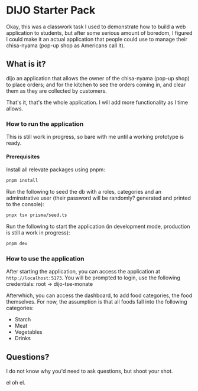 # DIJO Starter Pack

Okay, this was a classwork task I used to demonstrate how to build a web application to students, but after some serious amount of boredom, I figured I could make it an actual application that people could use to manage their chisa-nyama (pop-up shop as Americans call it).

## What is it?

dijo an application that allows the owner of the chisa-nyama (pop-up shop) to place orders; and for the kitchen to see the orders coming in, and clear them as they are collected by customers.

That's it, that's the whole application. I will add more functionality as I time allows.

### How to run the application

This is still work in progress, so bare with me until a working prototype is ready.

#### Prerequisites

Install all relevate packages using pnpm:

```bash
pnpm install
```

Run the following to seed the db with a roles, categories and an adminstrative user (their password will be randomly? generated and printed to the console):

```bash
pnpx tsx prisma/seed.ts
```

Run the following to start the application (in development mode, production is still a work in progress):

```bash
pnpm dev
```

### How to use the application

After starting the application, you can access the application at `http://localhost:5173`. You will be prompted to login, use the following credentials: root -> dijo-tse-monate

Afterwhich, you can access the dashboard, to add food categories, the food themselves. For now, the assumption is that all foods fall into the following categories:

- Starch
- Meat
- Vegetables
- Drinks

## Questions?

I do not know why you'd need to ask questions, but shoot your shot.

el oh el.
